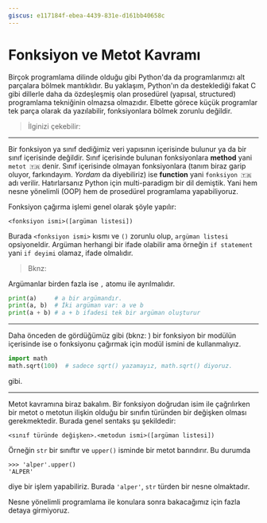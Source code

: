 ```yaml
---
giscus: e117184f-ebea-4439-831e-d161bb40658c
---
```


# Fonksiyon ve Metot Kavramı

Birçok programlama dilinde olduğu gibi Python'da da programlarımızı alt
parçalara bölmek mantıklıdır. Bu yaklaşım, Python'ın da desteklediği fakat C
gibi dillerle daha da özdeşleşmiş olan prosedürel (yapısal, structured)
programlama tekniğinin olmazsa olmazıdır. Elbette görece küçük programlar tek
parça olarak da yazılabilir, fonksiyonlara bölmek zorunlu değildir.

> İlginizi çekebilir: [](../c/properties.md)

---

Bir fonksiyon ya sınıf dediğimiz veri yapısının içerisinde bulunur ya da bir
sınıf içerisinde değildir. Sınıf içerisinde bulunan fonksiyonlara **method**
yani `metot 🇹🇷` denir. Sınıf içerisinde olmayan fonksiyonlara (tanım biraz
garip oluyor, farkındayım. *Yordam* da diyebiliriz) ise **function** yani
`fonksiyon 🇹🇷` adı verilir. Hatırlarsanız Python için multi-paradigm bir dil
demiştik. Yani hem nesne yönelimli (OOP) hem de prosedürel programlama
yapabiliyoruz.

Fonksiyon çağırma işlemi genel olarak şöyle yapılır:

```text
<fonksiyon ismi>([argüman listesi])
```

Burada `<fonksiyon ismi>` kısmı ve `()` zorunlu olup, `argüman listesi`
opsiyoneldir. Argüman herhangi bir ifade olabilir ama örneğin `if statement`
yani `if deyimi` olamaz, ifade olmalıdır.

> Bknz: [](token-keyword-expression-white-space.md)

Argümanlar birden fazla ise `,` atomu ile ayrılmalıdır.

```python
print(a)     # a bir argümandır.
print(a, b)  # İki argüman var: a ve b
print(a + b) # a + b ifadesi tek bir argüman oluşturur
```

---

Daha önceden de gördüğümüz gibi (bknz: [](standart-kutuphane-moduller.md)) bir
fonksiyon bir modülün içerisinde ise o fonksiyonu çağırmak için modül ismini
de kullanmalıyız.

```python
import math
math.sqrt(100)  # sadece sqrt() yazamayız, math.sqrt() diyoruz.
```

gibi.

---

Metot kavramına biraz bakalım. Bir fonksiyon doğrudan isim ile çağrılırken
bir metot o metotun ilişkin olduğu bir sınıfın türünden bir değişken olması
gerekmektedir. Burada genel sentaks şu şekildedir:

```text
<sınıf türünde değişken>.<metodun ismi>([argüman listesi])
```

Örneğin `str` bir sınıftır ve `upper()` isminde bir metot barındırır. Bu
durumda

```text
>>> 'alper'.upper()
'ALPER'
```

diye bir işlem yapabiliriz. Burada `'alper'`, `str` türden bir nesne olmaktadır.

Nesne yönelimli programlama ile konulara sonra bakacağımız için fazla detaya
girmiyoruz.

